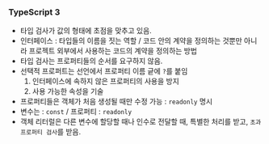 ### TypeScript 3
- 타입 검사가 값의 형태에 초점을 맞추고 있음.
- 인터페이스 : 타입들의 이름을 짓는 역할 / 코드 안의 계약을 정의하는 것뿐만 아니라 프로젝트 외부에서 사용하는 코드의 계약을 정의하는 방법
- 타입 검사는 프로퍼티들의 순서를 요구하지 않음.
- 선택적 프로퍼트는 선언에서 프로퍼티 이름 긑에 `?`를 붙임
  1. 인터페이스에 속하지 않은 프로퍼티의 사용을 방지
  2. 사용 가능한 속성을 기술
- 프로퍼티들은 객체가 처음 생성될 때만 수정 가능 : `readonly` 명시
- 변수는 : `const` / 프로퍼티 : `readonly`
- 객체 리터럴은 다른 변수에 할당할 때나 인수로 전달할 때, 특별한 처리를 받고, `초과 프로퍼티 검사`를 받음.